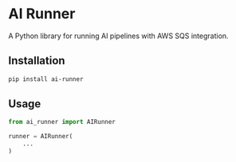 # AI Runner

A Python library for running AI pipelines with AWS SQS integration.

## Installation

```bash
pip install ai-runner
```

## Usage

```python
from ai_runner import AIRunner

runner = AIRunner(
    ...
)
```
